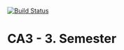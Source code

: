 [![Build Status](https://travis-ci.com/drh89/CA3.png)](https://travis-ci.com/drh89/CA3)

# CA3 - 3. Semester
